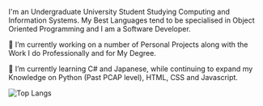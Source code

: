 I'm an Undergraduate University Student Studying Computing and Information Systems. My Best Languages tend to be specialised in Object Oriented Programming and I am a Software Developer.

🔭 I’m currently working on a number of Personal Projects along with the Work I do Professionally and for My Degree.

🌱 I’m currently learning C# and Japanese, while continuing to expand my Knowledge on Python (Past PCAP level), HTML, CSS and Javascript.

![Top Langs](https://github-readme-stats.vercel.app/api/top-langs/?username=JosephSBrown&theme=tokyonight)

<!--
**JosephSBrown/JosephSBrown** is a ✨ _special_ ✨ repository because its `README.md` (this file) appears on your GitHub profile.

Here are some ideas to get you started:

- 🔭 I’m currently working on ...
- 🌱 I’m currently learning ...
- 👯 I’m looking to collaborate on ...
- 🤔 I’m looking for help with ...
- 💬 Ask me about ...
- 📫 How to reach me: ...
- 😄 Pronouns: ...
- ⚡ Fun fact: ...
-->
